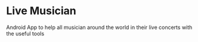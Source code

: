 # Live Musician

Android App to help all musician around the world in their live concerts with the useful tools

